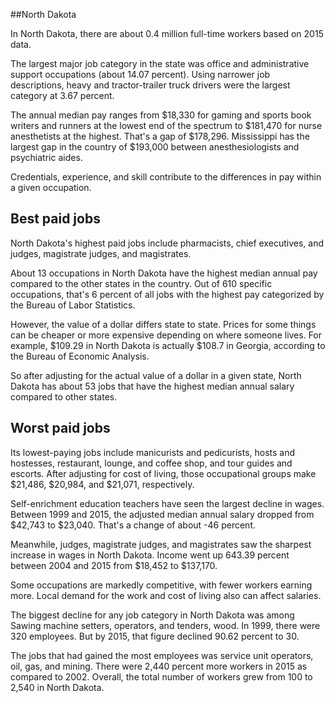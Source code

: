 

##North Dakota

In North Dakota, there are about 0.4 million full-time workers based on 2015 data.

The largest major job category in the state was <span class='occ_title_em'>office and administrative support occupations</span> (about 14.07 percent). Using narrower job descriptions, <span class='occ_title_em'>heavy and tractor-trailer truck drivers</span> were the largest category at 3.67 percent.
               
The annual median pay ranges from $18,330 for <span class='occ_title_em'>gaming and sports book writers and runners</span> at the lowest end of the spectrum to  $181,470 for <span class='occ_title_em'>nurse anesthetists</span> at the highest. That's a gap of $178,296. Mississippi has the largest gap in the country of $193,000 between <span class='occ_title_em'>anesthesiologists and psychiatric aides</span>.
          
Credentials, experience, and skill contribute to the differences in pay within a given occupation.

## Best paid jobs
North Dakota's highest paid jobs include <span class='occ_title_em'>pharmacists, chief executives</span>, and <span class='occ_title_em'>judges, magistrate judges, and magistrates</span>.
               
About 13 occupations in North Dakota have the highest median annual pay compared to the other states in the country. Out of 610 specific occupations, that's 6 percent of all jobs with the highest pay categorized by the Bureau of Labor Statistics.
               
However, the value of a dollar differs state to state. Prices for some things can be cheaper or more expensive depending on where someone lives. For example, $109.29 in North Dakota is actually $108.7 in Georgia, according to the Bureau of Economic Analysis.
               
So after adjusting for the actual value of a dollar in a given state, North Dakota has about 53 jobs that have the highest median annual salary compared to other states.
               
## Worst paid jobs

Its lowest-paying jobs include <span class='occ_title_em'>manicurists and pedicurists</span>, <span class='occ_title_em'>hosts and hostesses, restaurant, lounge, and coffee shop</span>, and <span class='occ_title_em'>tour guides and escorts</span>. After adjusting for cost of living, those occupational groups make $21,486,  $20,984, and  $21,071, respectively.
               
<span class='occ_title_em'>Self-enrichment education teachers</span> have seen the largest decline in wages. Between 1999 and 2015, the adjusted median annual salary dropped from $42,743 to $23,040. That's a change of about -46 percent.
               
Meanwhile, <span class='occ_title_em'>judges, magistrate judges, and magistrates</span> saw the sharpest increase in wages in North Dakota. Income went up 643.39 percent between 2004 and 2015 from $18,452 to $137,170.

Some occupations are markedly competitive, with fewer workers earning more. Local demand for the work and cost of living also can affect salaries.

            
The biggest decline for any job category in North Dakota was among <span class='occ_title_em'>Sawing machine setters, operators, and tenders, wood</span>. In 1999, there were 320 employees. But by 2015, that figure declined 90.62 percent to 30. 
               
The jobs that had gained the most employees was service unit operators, oil, gas, and mining. There were 2,440 percent more workers in 2015 as compared to 2002. Overall, the total number of workers grew from 100 to 2,540 in North Dakota.
